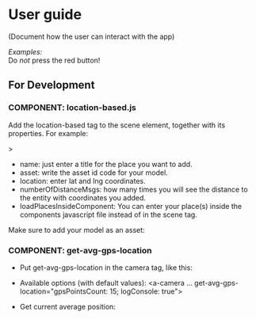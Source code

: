 # User guide

(Document how the user can interact with the app)

_Examples:_  
Do _not_ press the red button!


## For Development

### COMPONENT: location-based.js
Add the location-based tag to the scene element, together with its properties. For example:

<a-scene arjs location-based='place: {"name": "Magnemite", "asset": "#magnemite", "location": {"lat": 59.964967, "lng":10.730272}}; numberOfDistanceMsgs: 10; loadPlacesInsideComponent: false'>> 

* name: just enter a title for the place you want to add.
* asset: write the asset id code for your model.
* location: enter lat and lng coordinates.
* numberOfDistanceMsgs: how many times you will see the distance to the entity with coordinates you added.
* loadPlacesInsideComponent: You can enter your place(s) inside the components javascript file instead of in the scene tag.

Make sure to add your model as an asset:
<a-assets>
    <a-asset-item 
        id="magnemite" 
        src="./gltf/magnemite/scene.gltf" 
        preload="auto">
    </a-asset-item>
</a-assets>


### COMPONENT: get-avg-gps-location

* Put get-avg-gps-location in the camera tag, like this:
<a-camera gps-camera rotation-reader get-avg-gps-location>
    <a-entity
        cursor="fuse: false"
        raycaster="interval: 20; objects: .cursor-interactive"
        position="0 0 -1"
        geometry="primitive: ring; radiusInner: 0.01; radiusOuter: 0.015"
        material="color: black; shader: flat"
    ></a-entity>
</a-camera>

* Available options (with default values): 
<a-camera ... get-avg-gps-location="gpsPointsCount: 15; logConsole: true">

* Get current average position:
<script>
 document.querySelector('[get-avg-gps-location]').getAttribute('get-avg-gps-location').positionAverage
</script>